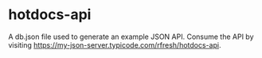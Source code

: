 # hotdocs-api

A db.json file used to generate an example JSON API. Consume the API by visiting https://my-json-server.typicode.com/rfresh/hotdocs-api.
